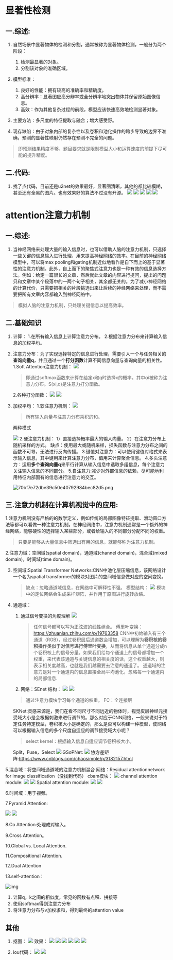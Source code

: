 # **显著性检测**

## **一.综述:**

1. 自然场景中显著物体的检测和分割，通常被称为显著物体检测，一般分为两个阶段：
    1. 检测最显著的对象。
    2. 分割该对象的准确区域。

2. 模型标准：
    1. 良好的性能：拥有较高的准确率和精确度。
    2. 高分辨率：显著图应高分辨率或全分辨率地突出物体并保留原始图像信息。
    3. 高效：作为其他复杂过程的前段，模型应该快速高效地检测显著对象。

3. 主要方法：多尺度的特征提取与融合；增大感受野。

4. 现存缺陷：由于对象内部的复杂性以及卷积和池化操作的跨步导致的边界不准确，预测的显著性映射仍然存在预测不完全的问题。

>即预测结果精度不够，题目要求就是限制模型大小和运算速度的前提下尽可能的提升精度。

## **二.代码:**

1. 找了点代码，目前还是u2net的效果最好，显著图清晰，其他的都比较模糊，甚至还有全黑的图片。也有效果好的算法不过没有开源。
![](images\2021-02-21-16-26-34.png)
![](images\2021-02-21-16-26-43.png)
![](images\2021-02-21-16-27-15.png)
![](images\2021-02-21-16-33-51.png)
![](images\2021-02-21-16-34-13.png)

# **attention注意力机制**

## **一.综述:**

1. 当神经网络来处理大量的输入信息时，也可以借助人脑的注意力机制，只选择一些关键的信息输入进行处理，用来提高神经网络的效率。在目前的神经网络模型中，可以将max pooling和gating机制近似地看作是自下而上的基于显著性的注意力机制。此外，自上而下的聚焦式注意力也是一种有效的信息选择方法。例如：给定一篇很长的文章，然后就此文章的内容进行提问，提出的问题只和文章中某个段落中的一两个句子相关，其余都无关的。为了减小神经网络的计算代价，只需要把相关的片段挑选出来让后续的神经网络来处理，而不需要把所有文章内容都输入到神经网络中。

>模拟人脑的注意力机制，只处理关键信息以提高效率。

## **二.基础知识**

1. 计算：
    1.在所有输入信息上计算注意力分布。
    2.根据注意力分布来计算输入信息的加权平均。

2. 注意力分布：为了实现选择特定的信息进行处理，需要引入一个与任务相关的**查询向量q**，并且通过一个**打分函数**计算不同信息向量与查询向量的相关性。
    1.Soft Attention注意力机制：
    ![](images\2021-02-21-14-34-00.png)
    
    >  即通过softmax函数来计算在给定x和q时选择x的概率。其中αi被称为注意力分布。S(xi,q)是注意力打分函数。
    
    2.各种打分函数：
    ![](images\2021-02-21-14-37-50.png)
    ![](images\2021-02-21-14-39-44.png)
    
3. 加权平均：
    1.软注意力机制：
    ![](images\2021-02-21-14-45-15.png)
    
    > 所有输入向量与注意力分布乘积的和。
    
    两种模式
    
    ![](images\2021-02-21-14-50-01.png)
    2.硬注意力机制：
    1）直接选择概率最大的输入向量。
    2）在注意力分布上随机采样的方式。
    缺点：使用最大或随机采样，损失函数与注意力分布之间的函数不可导，无法进行反向传播。
    3.键值对注意力：可以使用键值对格式来表示输入信息，其中键用来计算注意力分布，值用来计算聚合信息。
    4.多头注意力：运用**多个查询向量q**来平行计算从输入信息中选取多组信息，每个注意力关注输入信息的不同部分。
    5.自注意力:减少对外部信息的依赖，尽可能地利用特征内部固有的信息进行注意力的交互。
    
    ![70bf7e72dbe39c50e40792984bec82d5.png](images\70bf7e72dbe39c50e40792984bec82d5.png)
    
    

## **三.注意力机制在计算机视觉中的应用:** 

1.注意力机制没有严格的的数学定义，例如传统的局部图像特征提取、滑动窗口方法等都可以看做一种注意力机制。在神经网络中，注意力机制通常是一个额外的神经网络，能够硬性的选择输入某些部分，或者给输入的不同部分分配不同的权重。

>只要是能够从大量信息中筛选出有用的信息，就能够称为注意力机制。

2.注意力域：空间域(spatial domain)，通道域(channel domain)，混合域(mixed domain)，时间域(time domain)。

3. 空间域:Spatial Transformer Networks:CNN中池化层压缩信息，该网络设计一个名为spatial transformer的模块对图片的空间域信息做对应的空间变换。
    >缺点：忽略通道域信息，在网络中可解释性不强。
    模型结构：
    ![](images\2021-02-21-15-29-21.png)
    >模块中的定位网络会生成采样矩阵，并作用于原图进行旋转放缩。
    
4. 通道域：
    1. 通过信号变换的角度理解
       ![](images\2021-02-21-15-33-25.png)
       
       >任何信号都可以写为正弦波的线性组合。
       傅里叶变换：https://zhuanlan.zhihu.com/p/19763358
       CNN中初始输入有三个通道（RGB），经过卷积层后通道数会增加，可以理解为**卷积核的卷积操作类似于对信号进行傅里叶变换**，从而将信息从单个通道分成n个卷积核上的信号分量。如果我们给每个通道上的信号都增加一个权重，来代表该通道与关键信息的相关度的话，这个权重越大，则表示相关度越高，也就是我们越需要去注意的通道了。
       >通道域的注意力是对一个通道内的信息直接全局平均池化，忽略每一个通道内的局部信息.
    2.  网络：SEnet
        结构：
        ![](images\2021-02-21-15-45-35.png)
        ![](images\2021-02-22-13-41-15.png)
    >通过注意力模块学习每个通道的权重。
    FC：全连接层
    
    SKNet:灵感来源是，我们在看不同尺寸不同远近的物体时，视觉皮层神经元接受域大小是会根据刺激来进行调节的。那么对应于CNN网络，一般来说对于特定任务特定模型，卷积核大小是确定的，那么是否可以构建一种模型，使网络可以根据输入信息的多个尺度自适应的调节接受域大小呢？
    >select kernel：根据输入信息自适应调节卷积核大小。
    
    Split，Fuse，Select
    ![](images\2021-02-22-14-23-32.png)
    GSoPNet:
    ![](images\2021-02-22-14-06-40.png)
    协方差矩阵:https://www.cnblogs.com/chaosimple/p/3182157.html

5.混合域：将空间域通道域的注意力机制混合
    网络：Residual attentionnetwork for image classification（没找到代码）
    cbam模块：
    ![](images\2021-02-22-14-30-50.png)
    channel attention module:
    ![](images\2021-02-22-14-31-46.png)
    ![](.\images\2021-02-22-14-34-43.png)
    Spatial attention module:
    ![](images\2021-02-22-14-35-11.png)
    ![](images\2021-02-22-14-36-14.png)

6.时间域：用于视频。

7.Pyramid Attention:

![](images\2021-02-22-14-36-53.png)
![](images\2021-02-22-14-37-30.png)

8.Co Attention:处理成对输入。

9.Cross Attention。

10.Global vs. Local Attention.

11.Compositional Attention.

12.Dual Attention

13.self-attention：

![img](images\20200411172254268.png)

1. 计算q，k之间的相似度，常见的函数有点积、拼接等
2. 使用softmax得到注意力分布
3. 将注意力分布与v加权求和，得到最终的attention value

## **其他**

1. 抠图：
    ![](images\2021-02-21-16-38-55.png)
    效果：
    ![](images\2021-02-21-17-11-54.png)
    ![](images\2021-02-21-17-12-06.png)
    ![](images\2021-02-21-17-12-17.png)
    ![](images\2021-02-21-17-12-30.png)
    ![](images\2021-02-21-17-12-39.png)
    ![](images\2021-02-21-17-12-50.png)

2. iou代码：
    ![](images\2021-02-21-19-47-14.png)
    ![](images\2021-02-22-14-43-50.png)